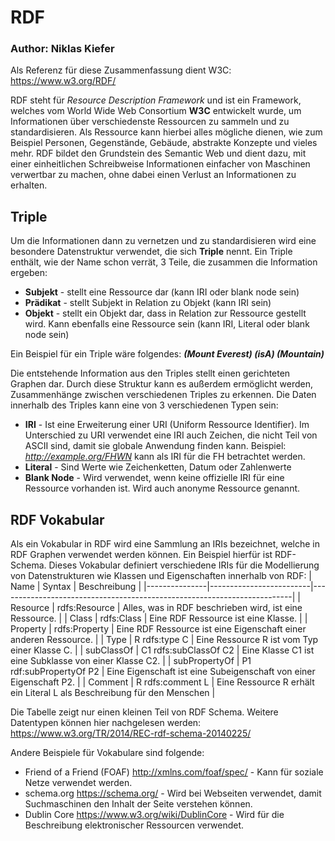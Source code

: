 # RDF
### Author: Niklas Kiefer
Als Referenz für diese Zusammenfassung dient W3C: https://www.w3.org/RDF/  
  
RDF steht für *Resource Description Framework* und ist ein Framework, welches vom World Wide Web Consortium **W3C** entwickelt wurde, um Informationen über verschiedenste Ressourcen zu sammeln und zu standardisieren. Als Ressource kann hierbei alles mögliche dienen, wie zum Beispiel Personen, Gegenstände, Gebäude, abstrakte Konzepte und vieles mehr. RDF bildet den Grundstein des Semantic Web und dient dazu, mit einer einheitlichen Schreibweise Informationen einfacher von Maschinen verwertbar zu machen, ohne dabei einen Verlust an Informationen zu erhalten.


## Triple
Um die Informationen dann zu vernetzen und zu standardisieren wird eine besondere Datenstruktur verwendet, die sich **Triple** nennt. Ein Triple enthält, wie der Name schon verrät, 3 Teile, die zusammen die Information ergeben:

* **Subjekt** - stellt eine Ressource dar (kann IRI oder blank node sein)
* **Prädikat** - stellt Subjekt in Relation zu Objekt (kann IRI sein)
* **Objekt** - stellt ein Objekt dar, dass in Relation zur Ressource gestellt wird. Kann ebenfalls eine Ressource sein (kann IRI, Literal oder blank node sein)

Ein Beispiel für ein Triple wäre folgendes: ***(Mount Everest) (isA) (Mountain)***

Die entstehende Information aus den Triples stellt einen gerichteten Graphen dar. Durch diese Struktur kann es außerdem ermöglicht werden, Zusammenhänge zwischen verschiedenen Triples zu erkennen. Die Daten innerhalb des Triples kann eine von 3 verschiedenen Typen sein:

* **IRI** - Ist eine Erweiterung einer URI (Uniform Ressource Identifier). Im Unterschied zu URI verwendet eine IRI auch Zeichen, die nicht Teil von ASCII sind, damit sie globale Anwendung finden kann. Beispiel: *http://example.org/FHWN* kann als IRI für die FH betrachtet werden.
* **Literal** - Sind Werte wie Zeichenketten, Datum oder Zahlenwerte 
* **Blank Node** - Wird verwendet, wenn keine offizielle IRI für eine Ressource vorhanden ist. Wird auch anonyme Ressource genannt.

## RDF Vokabular
Als ein Vokabular in RDF wird eine Sammlung an IRIs bezeichnet, welche in RDF Graphen verwendet werden können. Ein Beispiel hierfür ist RDF-Schema. Dieses Vokabular definiert verschiedene IRIs für die Modellierung von Datenstrukturen wie Klassen und Eigenschaften innerhalb von RDF:
| Name          | Syntax                  | Beschreibung                                                            |
|---------------|-------------------------|-------------------------------------------------------------------------|
| Resource      | rdfs:Resource           | Alles, was in RDF beschrieben wird, ist eine Ressource.                 |
| Class         | rdfs:Class              | Eine RDF Ressource ist eine Klasse.                                     |
| Property      | rdfs:Property           | Eine RDF Ressource ist eine Eigenschaft einer anderen Ressource.        |
| Type          | R rdfs:type C           | Eine Ressource R ist vom Typ einer Klasse C.                            |
| subClassOf    | C1 rdfs:subClassOf C2   | Eine Klasse C1 ist eine Subklasse von einer Klasse C2.                  |
| subPropertyOf | P1 rdf:subPropertyOf P2 | Eine Eigenschaft ist eine Subeigenschaft von einer Eigenschaft P2.      |
| Comment       | R rdfs:comment L        | Eine Ressource R erhält ein Literal L als Beschreibung für den Menschen |

Die Tabelle zeigt nur einen kleinen Teil von RDF Schema. Weitere Datentypen können hier nachgelesen werden: https://www.w3.org/TR/2014/REC-rdf-schema-20140225/  

Andere Beispiele für Vokabulare sind folgende:

* Friend of a Friend (FOAF) http://xmlns.com/foaf/spec/ - Kann für soziale Netze verwendet werden.
* schema.org https://schema.org/ - Wird bei Webseiten verwendet, damit Suchmaschinen den Inhalt der Seite verstehen können.
* Dublin Core https://www.w3.org/wiki/DublinCore - Wird für die Beschreibung elektronischer Ressourcen verwendet.
